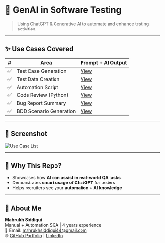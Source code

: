 # 🤖 GenAI in Software Testing

> Using ChatGPT & Generative AI to automate and enhance testing activities.

---

## ✨ Use Cases Covered

| # | Area                     | Prompt + AI Output |
|---|--------------------------|--------------------|
| ✅ | Test Case Generation     | [View](./PromptExamples/01_test_cases.md) |
| ✅ | Test Data Creation       | [View](./PromptExamples/02_test_data.md) |
| ✅ | Automation Script        | [View](./PromptExamples/03_selenium_script.java) |
| ✅ | Code Review (Python)     | [View](./PromptExamples/04_code_explanation.md) |
| ✅ | Bug Report Summary       | [View](./PromptExamples/05_bug_summary.md) |
| ✅ | BDD Scenario Generation  | [View](./PromptExamples/06_bdd_gherkin.md) |

---

## 📸 Screenshot

![Use Case List](./Screenshots/ai_use_case_list.png)

---

## 🧠 Why This Repo?

- Showcases how **AI can assist in real-world QA tasks**
- Demonstrates **smart usage of ChatGPT** for testers
- Helps recruiters see your **automation + AI knowledge**

---

## 🧕 About Me

**Mahrukh Siddiqui**  
Manual + Automation SQA | 4 years experience  
📧 Email: mahrukhsiddiqui44@gmail.com  
🌐 [GitHub Portfolio](https://github.com/mahrukhsiddiqui44/GenAI-in-Testing) | [LinkedIn](https://www.linkedin.com/in/mahrukh-siddiqui-a684a3152/)


